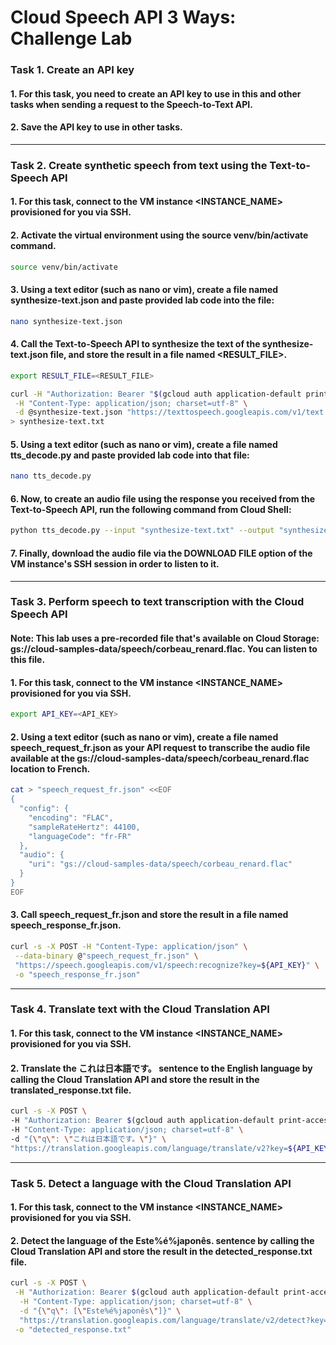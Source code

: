 # Cloud Speech API 3 Ways: Challenge Lab

### Task 1. Create an API key

#### 1. For this task, you need to create an API key to use in this and other tasks when sending a request to the Speech-to-Text API.

#### 2. Save the API key to use in other tasks.

---

### Task 2. Create synthetic speech from text using the Text-to-Speech API

#### 1. For this task, connect to the VM instance <INSTANCE_NAME> provisioned for you via SSH.

#### 2. Activate the virtual environment using the source venv/bin/activate command.

```bash
source venv/bin/activate
```

#### 3. Using a text editor (such as nano or vim), create a file named synthesize-text.json and paste provided lab code into the file:

```bash
nano synthesize-text.json
```

#### 4. Call the Text-to-Speech API to synthesize the text of the synthesize-text.json file, and store the result in a file named <RESULT_FILE>.

```bash
export RESULT_FILE=<RESULT_FILE>
```

```bash
curl -H "Authorization: Bearer "$(gcloud auth application-default print-access-token) \
 -H "Content-Type: application/json; charset=utf-8" \
 -d @synthesize-text.json "https://texttospeech.googleapis.com/v1/text:synthesize" \
> synthesize-text.txt
```

#### 5. Using a text editor (such as nano or vim), create a file named tts_decode.py and paste provided lab code into that file:

```bash
nano tts_decode.py
```

#### 6. Now, to create an audio file using the response you received from the Text-to-Speech API, run the following command from Cloud Shell:

```bash
python tts_decode.py --input "synthesize-text.txt" --output "synthesize-text-audio.mp3"
```

#### 7. Finally, download the audio file via the DOWNLOAD FILE option of the VM instance's SSH session in order to listen to it.

---

### Task 3. Perform speech to text transcription with the Cloud Speech API

#### Note: This lab uses a pre-recorded file that's available on Cloud Storage: gs://cloud-samples-data/speech/corbeau_renard.flac. You can listen to this file.

#### 1. For this task, connect to the VM instance <INSTANCE_NAME> provisioned for you via SSH.

```bash
export API_KEY=<API_KEY>
```

#### 2. Using a text editor (such as nano or vim), create a file named speech_request_fr.json as your API request to transcribe the audio file available at the gs://cloud-samples-data/speech/corbeau_renard.flac location to French.

```bash
cat > "speech_request_fr.json" <<EOF
{
  "config": {
    "encoding": "FLAC",
    "sampleRateHertz": 44100,
    "languageCode": "fr-FR"
  },
  "audio": {
    "uri": "gs://cloud-samples-data/speech/corbeau_renard.flac"
  }
}
EOF
```

#### 3. Call speech_request_fr.json and store the result in a file named speech_response_fr.json.

```bash
curl -s -X POST -H "Content-Type: application/json" \
 --data-binary @"speech_request_fr.json" \
 "https://speech.googleapis.com/v1/speech:recognize?key=${API_KEY}" \
 -o "speech_response_fr.json"
```

---

### Task 4. Translate text with the Cloud Translation API

#### 1. For this task, connect to the VM instance <INSTANCE_NAME> provisioned for you via SSH.

#### 2. Translate the これは日本語です。 sentence to the English language by calling the Cloud Translation API and store the result in the translated_response.txt file.

```bash
curl -s -X POST \
-H "Authorization: Bearer $(gcloud auth application-default print-access-token)" \
-H "Content-Type: application/json; charset=utf-8" \
-d "{\"q\": \"これは日本語です。\"}" \
"https://translation.googleapis.com/language/translate/v2?key=${API_KEY}&source=ja&target=en" > translated_response.txt
```

---

### Task 5. Detect a language with the Cloud Translation API

#### 1. For this task, connect to the VM instance <INSTANCE_NAME> provisioned for you via SSH.

#### 2. Detect the language of the Este%é%japonês. sentence by calling the Cloud Translation API and store the result in the detected_response.txt file.

```bash
curl -s -X POST \
 -H "Authorization: Bearer $(gcloud auth application-default print-access-token)" \
  -H "Content-Type: application/json; charset=utf-8" \
  -d "{\"q\": [\"Este%é%japonês\"]}" \
  "https://translation.googleapis.com/language/translate/v2/detect?key=${API_KEY}" \
 -o "detected_response.txt"
```
